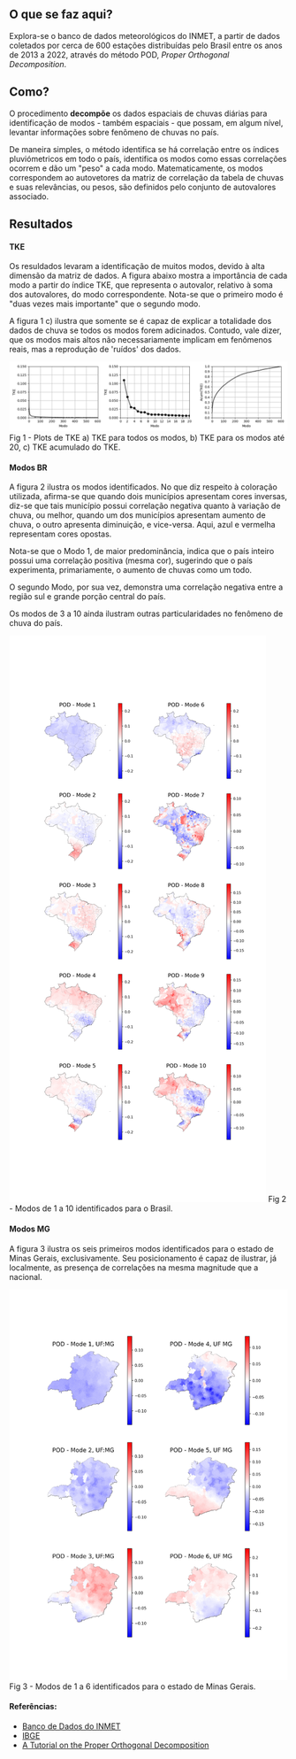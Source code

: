 ## O que se faz aqui?
Explora-se o banco de dados meteorológicos do INMET, a partir de dados coletados por cerca de 600 estações distribuídas pelo Brasil entre os anos de 2013 a 2022, através do método POD, *Proper Orthogonal Decomposition*.

## Como?
O procedimento **decompõe** os dados espaciais de chuvas diárias para identificação de modos - também espaciais - que possam, em algum nível, levantar informações sobre fenômeno de chuvas no país.

De maneira simples, o método identifica se há correlação entre os índices pluviómetricos em todo o país, identifica os modos como essas correlações ocorrem e dão um "peso" a cada modo. Matematicamente, os modos correspondem ao autovetores da matriz de correlação da tabela de chuvas e suas relevâncias, ou pesos, são definidos pelo conjunto de autovalores associado.  

## Resultados

#### TKE
Os resuldados levaram a identificação de muitos modos, devido à alta dimensão da matriz de dados. A figura abaixo mostra a importância de cada modo a partir do índice TKE, que representa o autovalor, relativo à soma dos autovalores, do modo correspondente. Nota-se que o primeiro modo é "duas vezes mais importante" que o segundo modo. 

A figura 1 c) ilustra que somente se é capaz de explicar a totalidade dos dados de chuva se todos os modos forem adicinados. Contudo, vale dizer, que os modos mais altos não necessariamente implicam em fenômenos reais, mas a reprodução de 'ruídos' dos dados. 


![TKE](./images/TKE.png)
Fig 1 - Plots de TKE a) TKE para todos os modos, b) TKE para os modos até 20, c) TKE acumulado do TKE.

#### Modos BR

A figura 2 ilustra os modos identificados. No que diz respeito à coloração utilizada, afirma-se que quando dois municípios apresentam cores inversas, diz-se que tais município possui correlação negativa quanto à variação de chuva, ou melhor, quando um dos municípios apresentam aumento de chuva, o outro apresenta diminuição, e vice-versa. Aqui, azul e vermelha representam cores opostas.

Nota-se que o Modo 1, de maior predominância, indica que o país inteiro possui uma correlação positiva (mesma cor), sugerindo que o país experimenta, primariamente, o aumento de chuvas como um todo. 

O segundo Modo, por sua vez, demonstra uma correlação negativa entre a região sul e grande porção central do país. 

Os modos de 3 a 10 ainda ilustram outras particularidades no fenômeno de chuva do país.

![MODO](./images/Modos.png)
Fig 2 - Modos de 1 a 10 identificados para o Brasil.

#### Modos MG

A figura 3 ilustra os seis primeiros modos identificados para o estado de Minas Gerais, exclusivamente. Seu posicionamento é capaz de ilustrar, já localmente, as presença de correlações na mesma magnitude que a nacional. 

![MODO](./images/Modos_MG.png)
Fig 3 - Modos de 1 a 6 identificados para o estado de Minas Gerais.

#### Referências:
- [Banco de Dados do INMET](https://portal.inmet.gov.br/dadoshistoricos)
- [IBGE](https://www.ibge.gov.br/geociencias/organizacao-do-territorio/malhas-territoriais/15774-malhas.html)
- [A Tutorial on the Proper Orthogonal Decomposition](https://arc.aiaa.org/doi/10.2514/6.2019-3333)
